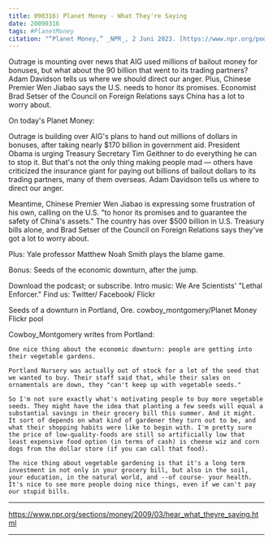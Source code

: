 ```yaml
---
title: 090316) Planet Money - What They're Saying
date: 20090316
tags: #PlanetMoney
citation: "“Planet Money,” _NPR_, 2 Juni 2023. [https://www.npr.org/podcasts/510289/planet-money](https://www.npr.org/podcasts/510289/planet-money) (diakses 4 Juni 2023)."
---
```


Outrage is mounting over news that AIG used millions of bailout money for bonuses, but what about the 90 billion that went to its trading partners? Adam Davidson tells us where we should direct our anger. Plus, Chinese Premier Wen Jiabao says the U.S. needs to honor its promises. Economist Brad Setser of the Council on Foreign Relations says China has a lot to worry about.

On today's Planet Money:

Outrage is building over AIG's plans to hand out millions of dollars in bonuses, after taking nearly $170 billion in government aid. President Obama is urging Treasury Secretary Tim Geithner to do everything he can to stop it. But that's not the only thing making people mad — others have criticized the insurance giant for paying out billions of bailout dollars to its trading partners, many of them overseas. Adam Davidson tells us where to direct our anger.

Meantime, Chinese Premier Wen Jiabao is expressing some frustration of his own, calling on the U.S. "to honor its promises and to guarantee the safety of China's assets." The country has over $500 billion in U.S. Treasury bills alone, and Brad Setser of the Council on Foreign Relations says they've got a lot to worry about.

Plus: Yale professor Matthew Noah Smith plays the blame game.

Bonus: Seeds of the economic downturn, after the jump.

Download the podcast; or subscribe. Intro music: We Are Scientists' "Lethal Enforcer." Find us: Twitter/ Facebook/ Flickr

Seeds of a downturn in Portland, Ore.
cowboy_montgomery/Planet Money Flickr pool

Cowboy_Montgomery writes from Portland:

    One nice thing about the economic downturn: people are getting into their vegetable gardens.

    Portland Nursery was actually out of stock for a lot of the seed that we wanted to buy. Their staff said that, while their sales on ornamentals are down, they "can't keep up with vegetable seeds."

    So I'm not sure exactly what's motivating people to buy more vegetable seeds. They might have the idea that planting a few seeds will equal a substantial savings in their grocery bill this summer. And it might. It sort of depends on what kind of gardener they turn out to be, and what their shopping habits were like to begin with. I'm pretty sure the price of low-quality-foods are still so artificially low that least expensive food option (in terms of cash) is cheese wiz and corn dogs from the dollar store (if you can call that food).

    The nice thing about vegetable gardening is that it's a long term investment in not only in your grocery bill, but also in the soil, your education, in the natural world, and --of course- your health. It's nice to see more people doing nice things, even if we can't pay our stupid bills.


----

https://www.npr.org/sections/money/2009/03/hear_what_theyre_saying.html



----

